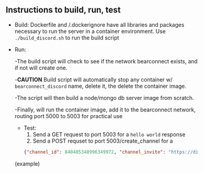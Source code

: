 ## Instructions to build, run, test

* Build: Dockerfile and /.dockerignore have all libraries and packages necessary to run the server in a container environment.  Use ```./build_discord.sh``` to run the build script 
* Run:
 
  -The build script will check to see if the network bearconnect exists, and if not will create one. 
  
  -**CAUTION** Build script will automatically stop any container w/ ```bearconnect_discord``` name, delete it, the delete the container image.  
  
  -The script will then build a node/mongo db server image from scratch. 
  
  -Finally, will run the container image, add it to the bearconnect network, routing port 5000 to 5003 for practical use
  
  * Test: 
    1. Send a GET request to port 5003 for a ```hello world``` response
    2. Send a POST requset to port 5003/create_channel for a 
    ```json 
    {"channel_id": 840405348996349972, "channel_invite": "https://discord.gg/C7R6jN6HdM"} 

   (example) 
